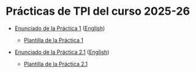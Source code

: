# Prácticas de TPI del curso 2025-26

- [Enunciado de la Práctica 1](./enunciados/practica1/practica1.md) ([English](./enunciados/practica1/practica1_en.md))
    
    - [Plantilla de la Práctica 1](https://github.com/informaticaucm-TPI/2526_MarioBros/releases/tag/practica1_plantilla)
 
- [Enunciado de la Práctica 2.1](./enunciados/practica1/practica2_1.md) ([English](./enunciados/practica1/practica2_1_en.md))
    - [Plantilla de la Práctica 2.1](https://github.com/informaticaucm-TPI/2526_MarioBros/releases/tag/practica2_plantilla)

